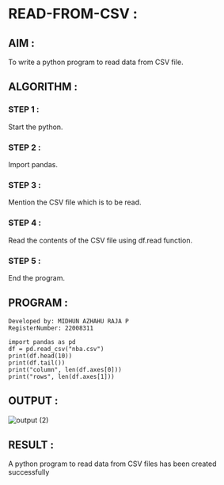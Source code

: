 # READ-FROM-CSV :


## AIM : 

To write a python program to read data from CSV file.


## ALGORITHM :

### STEP 1 :

Start the python.

### STEP 2 :

Import pandas.

### STEP 3 :

Mention the CSV file which is to be read.

### STEP 4 :
Read the contents of the CSV file using df.read function.

### STEP 5 :
End the program.


## PROGRAM :
```
Developed by: MIDHUN AZHAHU RAJA P
RegisterNumber: 22008311

import pandas as pd
df = pd.read_csv("nba.csv")
print(df.head(10))
print(df.tail())
print("column", len(df.axes[0]))
print("rows", len(df.axes[1]))
```
## OUTPUT :

![output (2)](https://user-images.githubusercontent.com/118054670/213934680-a068857b-73d4-42be-8e27-1be1f5b32418.png)

## RESULT :

A python program to read data from CSV files has been created successfully
